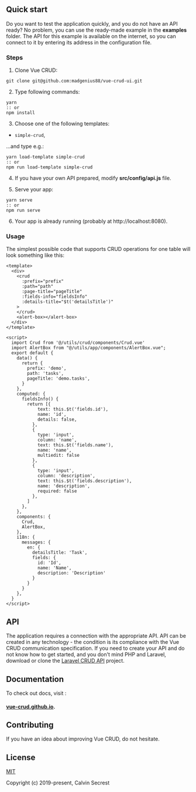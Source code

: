 ## Quick start

Do you want to test the application quickly, and you do not have an API ready? No problem, you can use the ready-made example in the **examples** folder. The API for this example is available on the internet, so you can connect to it by entering its address in the configuration file.

### Steps

1. Clone Vue CRUD:
``` console
git clone git@github.com:madgenius88/vue-crud-ui.git
```
2. Type following commands:
``` console
yarn
:: or
npm install
```
3. Choose one of the following templates:
- `simple-crud`,

...and type e.g.:
``` console
yarn load-template simple-crud
:: or
npm run load-template simple-crud
```
4. If you have your own API prepared, modify **src/config/api.js** file.

5. Serve your app:
``` console
yarn serve
:: or
npm run serve
```
6. Your app is already running (probably at http://localhost:8080).

### Usage

The simplest possible code that supports CRUD operations for one table will look something like this:
```vue
<template>
  <div>
    <crud
      :prefix="prefix"
      :path="path"
      :page-title="pageTitle"
      :fields-info="fieldsInfo"
      :details-title="$t('detailsTitle')"
    >
    </crud>
    <alert-box></alert-box>
  </div>
</template>

<script>
  import Crud from '@/utils/crud/components/Crud.vue'
  import AlertBox from "@/utils/app/components/AlertBox.vue";
  export default {
    data() {
      return {
        prefix: 'demo',
        path: 'tasks',
        pageTitle: 'demo.tasks',
      }
    },
    computed: {
      fieldsInfo() {
        return [{
            text: this.$t('fields.id'),
            name: 'id',
            details: false,
          },
          {
            type: 'input',
            column: 'name',
            text: this.$t('fields.name'),
            name: 'name',
            multiedit: false
          },
          {
            type: 'input',
            column: 'description',
            text: this.$t('fields.description'),
            name: 'description',
            required: false
          },
        ]
      },
    },
    components: {
      Crud,
      AlertBox,
    },
    i18n: {
      messages: {
        en: {
          detailsTitle: 'Task',
          fields: {
            id: 'Id',
            name: 'Name',
            description: 'Description'
          }
        }
      }
    },
  }
</script>
```

## API
The application requires a connection with the appropriate API. API can be created in any technology - the condition is its compliance with the Vue CRUD communication specification. If you need to create your API and do not know how to get started, and you don't mind PHP and Laravel, download or clone the <a href="https://github.com/oh-crud/laravel-crud-api" target="_blank">Laravel CRUD API</a> project.

## Documentation
To check out docs, visit :
#### <a href="https://vue-crud.github.io/" target="_blank">vue-crud.github.io</a>.

## Contributing
If you have an idea about improving Vue CRUD, do not hesitate.

## License
[MIT](https://opensource.org/licenses/MIT)

Copyright (c) 2019-present, Calvin Secrest 
